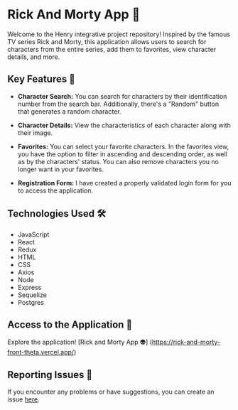 # Rick And Morty App 🚀

Welcome to the Henry integrative project repository! Inspired by the famous TV series Rick and Morty, this application allows users to search for characters from the entire series, add them to favorites, view character details, and more.

## Key Features 🌟

- **Character Search:** You can search for characters by their identification number from the search bar. Additionally, there's a "Random" button that generates a random character.

- **Character Details:** View the characteristics of each character along with their image.

- **Favorites:** You can select your favorite characters. In the favorites view, you have the option to filter in ascending and descending order, as well as by the characters' status. You can also remove characters you no longer want in your favorites.

- **Registration Form:** I have created a properly validated login form for you to access the application.

## Technologies Used 🛠️

- JavaScript
- React
- Redux
- HTML
- CSS
- Axios
- Node
- Express
- Sequelize
- Postgres

## Access to the Application 🎉

Explore the application! [Rick and Morty App 👽] (https://rick-and-morty-front-theta.vercel.app/)

## Reporting Issues 🐞

If you encounter any problems or have suggestions, you can create an issue [here](https://github.com/NataliaRoni/Rick-and-Morty/issues).

